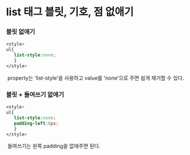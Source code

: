 # list 태그 블릿, 기호, 점 없애기



### 블릿 없애기

```css
<style>
ul{
   list-style:none;
   }
</style>
```

​	property는 'list-style'을 사용하고 value를 'none'으로 주면 쉽게 제거할 수 있다.



### 블릿 + 들여쓰기 없애기

```css
<style>
ul{
   list-style:none;
   padding-left:0px;
   }
</style>
```

​	들여쓰기는 왼쪽 padding을 없애주면 된다.
